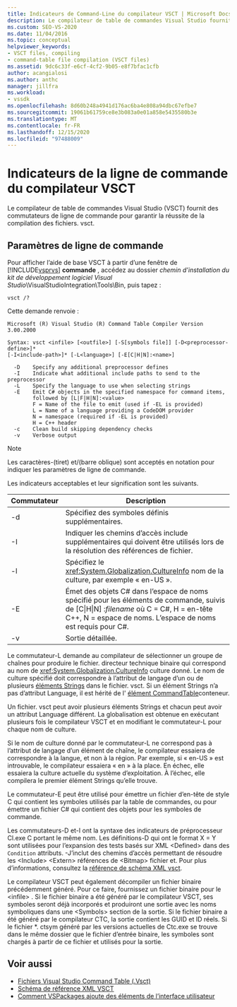 ```yaml
---
title: Indicateurs de Command-Line du compilateur VSCT | Microsoft Docs
description: Le compilateur de table de commandes Visual Studio fournit des options de ligne de commande pour garantir la réussite de la compilation des fichiers. vsct.
ms.custom: SEO-VS-2020
ms.date: 11/04/2016
ms.topic: conceptual
helpviewer_keywords:
- VSCT files, compiling
- command-table file compilation (VSCT files)
ms.assetid: 9dc6c33f-e6cf-4cf2-9b05-e8f7bfac1cfb
author: acangialosi
ms.author: anthc
manager: jillfra
ms.workload:
- vssdk
ms.openlocfilehash: 8d60b248a4941d176ac6ba4e808a94dbc67efbe7
ms.sourcegitcommit: 19061b61759ce8e3b083a0e01a858e5435580b3e
ms.translationtype: MT
ms.contentlocale: fr-FR
ms.lasthandoff: 12/15/2020
ms.locfileid: "97488009"
---
```

# <a name="vsct-compiler-command-line-flags"></a>Indicateurs de la ligne de commande du compilateur VSCT
Le compilateur de table de commandes Visual Studio (VSCT) fournit des commutateurs de ligne de commande pour garantir la réussite de la compilation des fichiers. vsct.

## <a name="command-line-parameters"></a>Paramètres de ligne de commande
 Pour afficher l’aide de base VSCT à partir d’une fenêtre de [!INCLUDE[vsprvs](../../code-quality/includes/vsprvs_md.md)] **commande** , accédez au dossier *chemin d’installation du kit de développement logiciel Visual Studio*\VisualStudioIntegration\Tools\Bin\, puis tapez :

```
vsct /?
```

 Cette demande renvoie :

```
Microsoft (R) Visual Studio (R) Command Table Compiler Version 3.00.2000

Syntax: vsct <infile> [<outfile>] [-S[symbols file]] [-D<preprocessor-define>]*
[-I<include-path>]* [-L<language>] [-E[C|H|N]:<name>]

  -D    Specify any additional preprocessor defines
  -I    Indicate what additional include paths to send to the preprocessor
  -L    Specify the language to use when selecting strings
  -E    Emit C# objects in the specified namespace for command items,
        followed by [L|F|H|N]:<value>
        F = Name of the file to emit (used if -EL is provided)
        L = Name of a language providing a CodeDOM provider
        N = namespace (required if -EL is provided)
        H = C++ header
  -c    Clean build skipping dependency checks
  -v    Verbose output
```

> [!NOTE]
> Les caractères-(tiret) et/(barre oblique) sont acceptés en notation pour indiquer les paramètres de ligne de commande.

 Les indicateurs acceptables et leur signification sont les suivants.

|Commutateur|Description|
|------------|-----------------|
|-d|Spécifiez des symboles définis supplémentaires.|
|-I|Indiquer les chemins d’accès include supplémentaires qui doivent être utilisés lors de la résolution des références de fichier.|
|-l|Spécifiez le <xref:System.Globalization.CultureInfo> nom de la culture, par exemple « en-US ».|
|-E|Émet des objets C# dans l’espace de noms spécifié pour les éléments de commande, suivis de [C&#124;H&#124;N] :*filename* où C = C#, H = en-tête C++, N = espace de noms. L’espace de noms est requis pour C#.|
|-v|Sortie détaillée.|

 Le commutateur-L demande au compilateur de sélectionner un groupe de chaînes pour produire le fichier. directeur technique binaire qui correspond au nom de <xref:System.Globalization.CultureInfo> culture donné. Le nom de culture spécifié doit correspondre à l’attribut de langage d’un ou de plusieurs [éléments Strings](../../extensibility/strings-element.md) dans le fichier. vsct. Si un élément Strings n’a pas d’attribut Language, il est hérité de l' [élément CommandTable](../../extensibility/commandtable-element.md)conteneur.

 Un fichier. vsct peut avoir plusieurs éléments Strings et chacun peut avoir un attribut Language différent. La globalisation est obtenue en exécutant plusieurs fois le compilateur VSCT et en modifiant le commutateur-L pour chaque nom de culture.

 Si le nom de culture donné par le commutateur-L ne correspond pas à l’attribut de langage d’un élément de chaîne, le compilateur essaiera de correspondre à la langue, et non à la région. Par exemple, si « en-US » est introuvable, le compilateur essaiera « en » à la place. En échec, elle essaiera la culture actuelle du système d’exploitation. À l’échec, elle compilera le premier élément Strings qu’elle trouve.

 Le commutateur-E peut être utilisé pour émettre un fichier d’en-tête de style C qui contient les symboles utilisés par la table de commandes, ou pour émettre un fichier C# qui contient des objets pour les symboles de commande.

 Les commutateurs-D et-I ont la syntaxe des indicateurs de préprocesseur Cl.exe C portant le même nom. Les définitions-D qui ont le format X = Y sont utilisées pour l’expansion des tests basés sur XML \<Defined> dans des `Condition` attributs. -J’inclut des chemins d’accès permettant de résoudre les \<Include> \<Extern> références de \<Bitmap> fichier et. Pour plus d’informations, consultez la [référence de schéma XML vsct](../../extensibility/vsct-xml-schema-reference.md).

 Le compilateur VSCT peut également décompiler un fichier binaire précédemment généré. Pour ce faire, fournissez un fichier binaire pour le \<infile> .   Si le fichier binaire a été généré par le compilateur VSCT, ses symboles seront déjà incorporés et produiront une sortie avec les noms symboliques dans une \<Symbols> section de la sortie. Si le fichier binaire a été généré par le compilateur CTC, la sortie contient les GUID et ID réels. Si le fichier *. ctsym généré par les versions actuelles de Ctc.exe se trouve dans le même dossier que le fichier d’entrée binaire, les symboles sont chargés à partir de ce fichier et utilisés pour la sortie.

## <a name="see-also"></a>Voir aussi
- [Fichiers Visual Studio Command Table (.Vsct)](../../extensibility/internals/visual-studio-command-table-dot-vsct-files.md)
- [Schéma de référence XML VSCT](../../extensibility/vsct-xml-schema-reference.md)
- [Comment VSPackages ajoute des éléments de l’interface utilisateur](../../extensibility/internals/how-vspackages-add-user-interface-elements.md)
